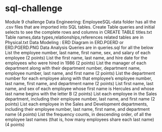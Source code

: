 # sql-challenge
Module 9 challenge
Data Engineering: 
   EmployeeSQL-data folder has all the .csv files that are imported into SQL tables.
   Create Table queries and initial selects to see the complete rows and columns in CREATE TABLE titles.txt
   Table names,data types,relationships,references related tables are in Physical.txt
Data Modeling : ERD Diagram in ERD.PGERD or ERD.PGERD.PNG 
Data Analysis Queries are in queries.sql for all the below 
List the employee number, last name, first name, sex, and salary of each employee (2 points)
List the first name, last name, and hire date for the employees who were hired in 1986 (2 points)
List the manager of each department along with their department number, department name, employee number, last name, and first name (2 points)
List the department number for each employee along with that employee’s employee number, last name, first name, and department name (2 points)
List first name, last name, and sex of each employee whose first name is Hercules and whose last name begins with the letter B (2 points)
List each employee in the Sales department, including their employee number, last name, and first name (2 points)
List each employee in the Sales and Development departments, including their employee number, last name, first name, and department name (4 points)
List the frequency counts, in descending order, of all the employee last names (that is, how many employees share each last name) (4 points)
